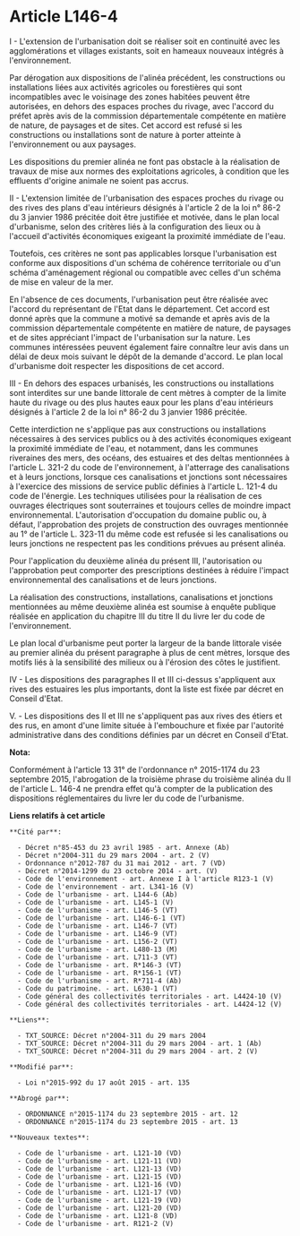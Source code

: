 # Article L146-4

I - L'extension de l'urbanisation doit se réaliser soit en continuité avec les agglomérations et villages existants, soit en
hameaux nouveaux intégrés à l'environnement. 

Par dérogation aux dispositions de l'alinéa précédent, les constructions ou installations liées aux activités agricoles ou
forestières qui sont incompatibles avec le voisinage des zones habitées peuvent être autorisées, en dehors des espaces
proches du rivage, avec l'accord du préfet après avis de la commission départementale compétente en matière de nature, de
paysages et de sites. Cet accord est refusé si les constructions ou installations sont de nature à porter atteinte à
l'environnement ou aux paysages. 

Les dispositions du premier alinéa ne font pas obstacle à la réalisation de travaux de mise aux normes des exploitations
agricoles, à condition que les effluents d'origine animale ne soient pas accrus. 

II - L'extension limitée de l'urbanisation des espaces proches du rivage ou des rives des plans d'eau intérieurs désignés à
l'article 2 de la loi n° 86-2 du 3 janvier 1986 précitée doit être justifiée et motivée, dans le plan local d'urbanisme,
selon des critères liés à la configuration des lieux ou à l'accueil d'activités économiques exigeant la proximité immédiate
de l'eau. 

Toutefois, ces critères ne sont pas applicables lorsque l'urbanisation est conforme aux dispositions d'un schéma de cohérence
territoriale ou d'un schéma d'aménagement régional ou compatible avec celles d'un schéma de mise en valeur de la mer. 

En l'absence de ces documents, l'urbanisation peut être réalisée avec l'accord du représentant de l'Etat dans le département.
Cet accord est donné après que la commune a motivé sa demande et après avis de la commission départementale compétente en
matière de nature, de paysages et de sites appréciant l'impact de l'urbanisation sur la nature. Les communes intéressées
peuvent également faire connaître leur avis dans un délai de deux mois suivant le dépôt de la demande d'accord. Le plan local
d'urbanisme doit respecter les dispositions de cet accord. 

III - En dehors des espaces urbanisés, les constructions ou installations sont interdites sur une bande littorale de cent
mètres à compter de la limite haute du rivage ou des plus hautes eaux pour les plans d'eau intérieurs désignés à l'article 2
de la loi n° 86-2 du 3 janvier 1986 précitée. 

Cette interdiction ne s'applique pas aux constructions ou installations nécessaires à des services publics ou à des activités
économiques exigeant la proximité immédiate de l'eau, et notamment, dans les communes riveraines des mers, des océans, des
estuaires et des deltas mentionnées à l'article L. 321-2 du code de l'environnement, à l'atterrage des canalisations et à
leurs jonctions, lorsque ces canalisations et jonctions sont nécessaires à l'exercice des missions de service public définies
à l'article L. 121-4 du code de l'énergie. Les techniques utilisées pour la réalisation de ces ouvrages électriques sont
souterraines et toujours celles de moindre impact environnemental. L'autorisation d'occupation du domaine public ou, à
défaut, l'approbation des projets de construction des ouvrages mentionnée au 1° de l'article L. 323-11 du même code est
refusée si les canalisations ou leurs jonctions ne respectent pas les conditions prévues au présent alinéa. 

Pour l'application du deuxième alinéa du présent III, l'autorisation ou l'approbation peut comporter des prescriptions
destinées à réduire l'impact environnemental des canalisations et de leurs jonctions. 

La réalisation des constructions, installations, canalisations et jonctions mentionnées au même deuxième alinéa est soumise à
enquête publique réalisée en application du chapitre III du titre II du livre Ier du code de l'environnement.

Le plan local d'urbanisme peut porter la largeur de la bande littorale visée au premier alinéa du présent paragraphe à plus
de cent mètres, lorsque des motifs liés à la sensibilité des milieux ou à l'érosion des côtes le justifient. 

IV - Les dispositions des paragraphes II et III ci-dessus s'appliquent aux rives des estuaires les plus importants, dont la
liste est fixée par décret en Conseil d'Etat. 

V. - Les dispositions des II et III ne s'appliquent pas aux rives des étiers et des rus, en amont d'une limite située à
l'embouchure et fixée par l'autorité administrative dans des conditions définies par un décret en Conseil d'Etat.

**Nota:**

Conformément à l'article 13 31° de l'ordonnance n° 2015-1174 du 23 septembre 2015, l'abrogation de la troisième phrase du
troisième alinéa du II de l'article L. 146-4 ne prendra effet qu'à compter de la publication des dispositions réglementaires
du livre Ier du code de l'urbanisme.

**Liens relatifs à cet article**

	**Cité par**:

	  - Décret n°85-453 du 23 avril 1985 - art. Annexe (Ab)
	  - Décret n°2004-311 du 29 mars 2004 - art. 2 (V)
	  - Ordonnance n°2012-787 du 31 mai 2012 - art. 7 (VD)
	  - Décret n°2014-1299 du 23 octobre 2014 - art. (V)
	  - Code de l'environnement - art. Annexe I à l'article R123-1 (V)
	  - Code de l'environnement - art. L341-16 (V)
	  - Code de l'urbanisme - art. L144-6 (Ab)
	  - Code de l'urbanisme - art. L145-1 (V)
	  - Code de l'urbanisme - art. L146-5 (VT)
	  - Code de l'urbanisme - art. L146-6-1 (VT)
	  - Code de l'urbanisme - art. L146-7 (VT)
	  - Code de l'urbanisme - art. L146-9 (VT)
	  - Code de l'urbanisme - art. L156-2 (VT)
	  - Code de l'urbanisme - art. L480-13 (M)
	  - Code de l'urbanisme - art. L711-3 (VT)
	  - Code de l'urbanisme - art. R*146-3 (VT)
	  - Code de l'urbanisme - art. R*156-1 (VT)
	  - Code de l'urbanisme - art. R*711-4 (Ab)
	  - Code du patrimoine. - art. L630-1 (VT)
	  - Code général des collectivités territoriales - art. L4424-10 (V)
	  - Code général des collectivités territoriales - art. L4424-12 (V)

	**Liens**:

	  - TXT_SOURCE: Décret n°2004-311 du 29 mars 2004
	  - TXT_SOURCE: Décret n°2004-311 du 29 mars 2004 - art. 1 (Ab)
	  - TXT_SOURCE: Décret n°2004-311 du 29 mars 2004 - art. 2 (V)

	**Modifié par**:

	  - Loi n°2015-992 du 17 août 2015 - art. 135

	**Abrogé par**:

	  - ORDONNANCE n°2015-1174 du 23 septembre 2015 - art. 12
	  - ORDONNANCE n°2015-1174 du 23 septembre 2015 - art. 13

	**Nouveaux textes**:

	  - Code de l'urbanisme - art. L121-10 (VD)
	  - Code de l'urbanisme - art. L121-11 (VD)
	  - Code de l'urbanisme - art. L121-13 (VD)
	  - Code de l'urbanisme - art. L121-15 (VD)
	  - Code de l'urbanisme - art. L121-16 (VD)
	  - Code de l'urbanisme - art. L121-17 (VD)
	  - Code de l'urbanisme - art. L121-19 (VD)
	  - Code de l'urbanisme - art. L121-20 (VD)
	  - Code de l'urbanisme - art. L121-8 (VD)
	  - Code de l'urbanisme - art. R121-2 (V)
